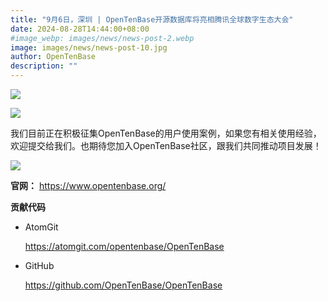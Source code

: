 ```yaml
---
title: "9月6日，深圳 | OpenTenBase开源数据库将亮相腾讯全球数字生态大会"
date: 2024-08-28T14:44:00+08:00
#image_webp: images/news/news-post-2.webp
image: images/news/news-post-10.jpg
author: OpenTenBase
description: ""
---
```


<img src=../images/news-post-10-01.jpg class="img-fluid" /><br/>

<img src=../images/news-post-9-11.png class="img-fluid" /><br/>

我们目前正在积极征集OpenTenBase的用户使用案例，如果您有相关使用经验，欢迎提交给我们。也期待您加入OpenTenBase社区，跟我们共同推动项目发展！

<img src=../images/news-post-9-12.png class="img-fluid" /><br/>

**官网：** https://www.opentenbase.org/

**贡献代码**

*   AtomGit
    
    https://atomgit.com/opentenbase/OpenTenBase
    
*   GitHub
    
    https://github.com/OpenTenBase/OpenTenBase